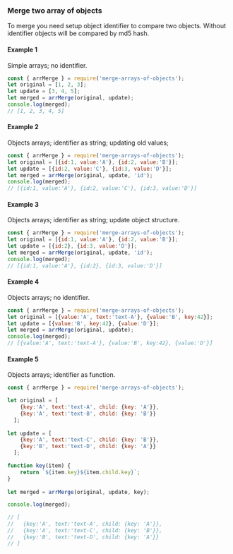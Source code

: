 ### Merge two array of objects
To merge you need setup object identifier to compare two objects. 
Without identifier objects will be compared by md5 hash.

#### Example 1
Simple arrays; no identifier. 
```js
const { arrMerge } = require('merge-arrays-of-objects');
let original = [1, 2, 3];
let update = [3, 4, 5];
let merged = arrMerge(original, update);
console.log(merged); 
// [1, 2, 3, 4, 5]
```

#### Example 2
Objects arrays; identifier as string; updating old values;
```js
const { arrMerge } = require('merge-arrays-of-objects');
let original = [{id:1, value:'A'}, {id:2, value:'B'}];
let update = [{id:2, value:'C'}, {id:3, value:'D'}];
let merged = arrMerge(original, update, 'id');
console.log(merged); 
// [{id:1, value:'A'}, {id:2, value:'C'}, {id:3, value:'D'}]
```

#### Example 3
Objects arrays; identifier as string; update object structure.
```js
const { arrMerge } = require('merge-arrays-of-objects');
let original = [{id:1, value:'A'}, {id:2, value:'B'}];
let update = [{id:2}, {id:3, value:'D'}];
let merged = arrMerge(original, update, 'id');
console.log(merged); 
// [{id:1, value:'A'}, {id:2}, {id:3, value:'D'}]
```

#### Example 4
Objects arrays; no identifier.
```js
const { arrMerge } = require('merge-arrays-of-objects');
let original = [{value:'A', text:'text-A'}, {value:'B', key:42}];
let update = [{value:'B', key:42}, {value:'D'}];
let merged = arrMerge(original, update);
console.log(merged); 
// [{value:'A', text:'text-A'}, {value:'B', key:42}, {value:'D'}]
```

#### Example 5
Objects arrays; identifier as function.
```js
const { arrMerge } = require('merge-arrays-of-objects');

let original = [
    {key:'A', text:'text-A', child: {key: 'A'}}, 
    {key:'A', text:'text-B', child: {key: 'B'}}
  ];
  
let update = [
    {key:'A', text:'text-C', child: {key: 'B'}}, 
    {key:'B', text:'text-D', child: {key: 'A'}}
  ];

function key(item) {
    return `${item.key}${item.child.key}`;
}  
  
let merged = arrMerge(original, update, key);

console.log(merged); 

// [
//   {key:'A', text:'text-A', child: {key: 'A'}}, 
//   {key:'A', text:'text-C', child: {key: 'B'}}, 
//   {key:'B', text:'text-D', child: {key: 'A'}}
// ]
```
